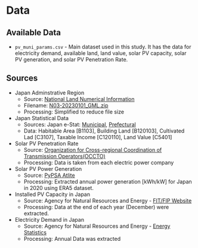 # Data 

## Available Data
- `pv_muni_params.csv` - Main dataset used in this study. It has the data for electricity demand, available land, land value, solar PV capacity, solar PV generation, and solar PV Penetration Rate.

## Sources

- Japan Adminstrative Region
    - Source: [National Land Numerical Information](https://nlftp.mlit.go.jp/ksj/gml/datalist/KsjTmplt-N03-v3_1.html)
    - Filename: [N03-20230101_GML.zip](https://nlftp.mlit.go.jp/ksj/gml/data/N03/N03-2023/N03-20230101_GML.zip)
    - Processing: Simplified to reduce file size
- Japan Statistical Data
    - Sources: Japan e-Stat: [Municipal](https://www.e-stat.go.jp/en/regional-statistics/ssdsview/municipality), [Prefectural](https://www.e-stat.go.jp/en/regional-statistics/ssdsview/prefectures)
    - Data: Habitable Area [B1103], Building Land [B120103], Cultivated Lad [C3107], Taxable Income [C120110], Land Value [C5401]
- Solar PV Penetration Rate
    - Source: [Organization for Cross-regional Coordination of Transmission Operators(OCCTO)](https://www.occto.or.jp/keitoujouhou/)
    - Processing: Data is taken from each electric power company
- Solar PV Power Generation
    - Source: [PyPSA Atlite](https://atlite.readthedocs.io/en/latest/)
    - Processing: Extracted annual power generation [kWh/kW] for Japan in 2020 using ERA5 dataset. 
- Installed PV Capacity in Japan
    - Source: Agency for Natural Resources and Energy - [FIT/FIP Website](https://www.fit-portal.go.jp/PublicInfoSummary)
    - Processing: Data at the end of each year (December) were extracted.
- Electricity Demand in Japan
    - Source: Agency for Natural Resources and Energy - [Energy Statistics](https://www.enecho.meti.go.jp/statistics/electric_power/ep002/xls/2022/6-2-2022.xlsx)
    - Processing: Annual Data was extracted



